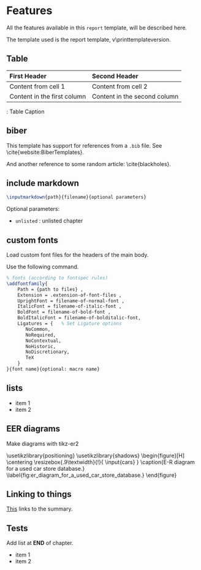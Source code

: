 # Features

All the features available in this `report` template,
will be described here.

The template used is the report template, v\printtemplateversion.  

## Table

| First Header                | Second Header                |
|:----------------------------|:-----------------------------|
| Content from cell 1         | Content from cell 2          |
| Content in the first column | Content in the second column |

: Table Caption

## biber

This template has support for references from a `.bib` file.
See \cite{website:BiberTemplates}.

And another reference to some random article: \cite{blackholes}.

## include markdown

```tex
\inputmarkdown{path}{filename}{optional parameters}
```

Optional parameters:

-   `unlisted` : unlisted chapter

## custom fonts

Load custom font files for the headers of the main body.

Use the following command.

```tex
% fonts (according to fontspec rules)
\addfontfamily{
    Path = {path to files} ,
    Extension = .extension-of-font-files ,
    UprightFont = filename-of-normal-font ,
    ItalicFont = filename-of-italic-font ,
    BoldFont = filename-of-bold-font ,
    BoldItalicFont = filename-of-bolditalic-font,
    Ligatures = {   % Set Ligature options
       NoCommon,
       NoRequired,
       NoContextual,
       NoHistoric,
       NoDiscretionary,
       TeX
    }
}{font name}{optional: macro name}
```

## lists

-   item 1
-   item 2

## EER diagrams

Make diagrams with tikz-er2

\usetikzlibrary{positioning}
\usetikzlibrary{shadows}
\begin{figure}[H]
    \centering
    \resizebox{.9\textwidth}{!}{
        \input{cars}
    }
    \caption{E-R diagram for a used car store database.}
    \label{fig:er_diagram_for_a_used_car_store_database.}
\end{figure}

## Linking to things

[This](#summary) links to the summary.

## Tests

Add list at **END** of chapter.

-   item 1
-   item 2
